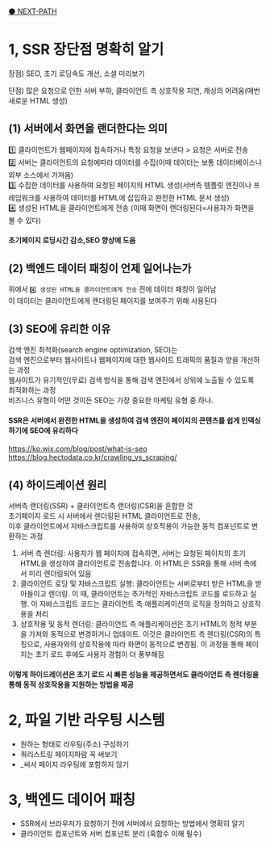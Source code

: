 
[⚫️ NEXT-PATH](https://lyrical-brain-e0f.notion.site/mobi-next-js-6590e8579ed041f1a7ebf58bfe6cb3e4)


# 1, SSR 장단점 명확히 알기

장점) SEO, 초기 로딩속도 개선, 소셜 미리보기

단점) 많은 요청으로 인한 서버 부하, 클라이언트 측 상호작용 지연, 캐싱의 어려움(매번 새로운 HTML 생성)
   
## (1) 서버에서 화면을 랜더한다는 의미

1️⃣ 클라이언트가 웹페이지에 접속하거나 특정 요청을 보낸다 > 요청은 서버로 전송 </br>
2️⃣ 서버는 클라이언트의 요청에따라 데이터를 수집(이때 데이터는 보통 데이터베이스나 외부 소스에서 가져옴) </br>
3️⃣ 수집한 데이터를 사용하여 요청된 페이지의 HTML 생성(서버측 템플릿 엔진이나 프레임워크를 사용하여 데이터를 HTML에 삽입하고 완전한 HTML 문서 생성) </br>
4️⃣ 생성된 HTML을 클라이언트에게 전송 (이때 화면이 랜더링된다=사용자가 화면을 볼 수 있다) </br>

#### 초기페이지 로딩시간 감소,SEO 향상에 도움


## (2) 백엔드 데이터 패칭이 언제 일어나는가

위에서 `4️⃣ 생성된 HTML을 클라이언트에게 전송` 전에 데이터 패칭이 일어남  </br>
이 데이터는 클라이언트에게 랜더링된 페이지를 보여주기 위해 사용된다

## (3) SEO에 유리한 이유

검색 엔진 최적화(search engine optimization, SEO)는 </br>
검색 엔진으로부터 웹사이트나 웹페이지에 대한 웹사이트 트래픽의 품질과 양을 개선하는 과정 </br>
웹사이트가 유기적인(무료) 검색 방식을 통해 검색 엔진에서 상위에 노출될 수 있도록 최적화하는 과정 </br>
비즈니스 유형이 어떤 것이든 SEO는 가장 중요한 마케팅 유형 중 하나. </br>

#### SSR은 서버에서 완전한 HTML을 생성하여 검색 엔진이 페이지의 콘텐츠를 쉽게 인덱싱하기에 SEO에 유리하다
https://ko.wix.com/blog/post/what-is-seo </br>
https://blog.hectodata.co.kr/crawling_vs_scraping/ </br>


## (4) 하이드레이션 원리
서버측 랜더링(SSR) + 클라이언트측 랜더링(CSR)을 혼합한 것 </br>
초기페이지 로드 시 서버에서 렌더링된 HTML 클라이언트로 전송, </br>
이후 클라이언트에서 자바스크립트를 사용하여 상호작용이 가능한 동적 컴포넌트로 변환하는 과정

1. 서버 측 렌더링: 사용자가 웹 페이지에 접속하면, 서버는 요청된 페이지의 초기 HTML을 생성하여 클라이언트로 전송합니다. 이 HTML은 SSR을 통해 서버 측에서 미리 렌더링되어 있음
2. 클라이언트 로딩 및 자바스크립트 실행: 클라이언트는 서버로부터 받은 HTML을 받아들이고 렌더링. 이 때, 클라이언트는 추가적인 자바스크립트 코드를 로드하고 실행. 이 자바스크립트 코드는 클라이언트 측 애플리케이션의 로직을 정의하고 상호작용을 처리
3. 상호작용 및 동적 렌더링: 클라이언트 측 애플리케이션은 초기 HTML의 정적 부분을 가져와 동적으로 변경하거나 업데이트. 이것은 클라이언트 측 렌더링(CSR)의 특징으로, 사용자와의 상호작용에 따라 화면이 동적으로 변경됨. 이 과정을 통해 페이지는 초기 로드 후에도 사용자 경험이 더 풍부해짐

#### 이렇게 하이드레이션은 초기 로드 시 빠른 성능을 제공하면서도 클라이언트 측 렌더링을 통해 동적 상호작용을 지원하는 방법을 제공


# 2, 파일 기반 라우팅 시스템
- 원하는 형태로 라우팅(주소) 구성하기
- 쿼리스트링 페이지파람 꼭 써보기
- _써서 페이지 라우팅에 포함하지 않기

# 3, 백엔드 데이어 패칭
- SSR에서 브라우저가 요청하기 전에 서버에서 요청하는 방법에서 명확히 알기
- 클라이언트 컴포넌트와 서버 컴포넌트 분리 (훅함수 이해 필수)
